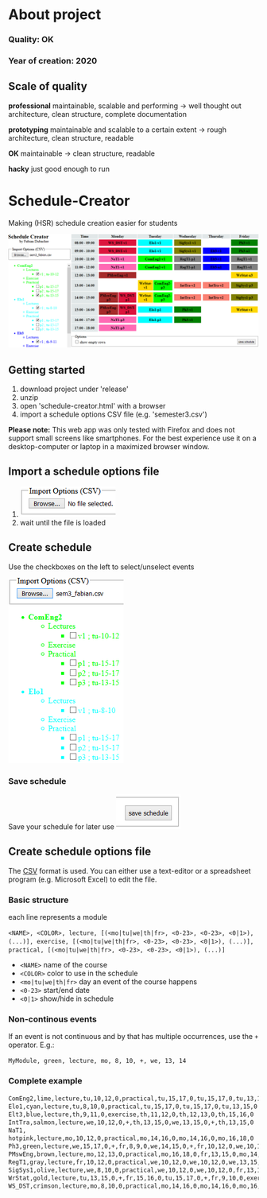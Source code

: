 # About project
### Quality: **OK**
### Year of creation: 2020

## Scale of quality
**professional**
maintainable, scalable and performing -> well thought out architecture, clean structure, complete documentation

**prototyping**
maintainable and scalable to a certain extent -> rough architecture, clean structure, readable

**OK**
maintainable -> clean structure, readable

**hacky**
just good enough to run

# Schedule-Creator
Making (HSR) schedule creation easier for students

![demo](img/demo.PNG)

## Getting started
1. download project under 'release'
2. unzip
3. open 'schedule-creator.html' with a browser
4. import a schedule options CSV file (e.g. 'semester3.csv')

**Please note:**
This web app was only tested with Firefox and does not support small screens like smartphones.
For the best experience use it on a desktop-computer or laptop in a maximized browser window.

## Import a schedule options file
1. ![image of import field](img/import.PNG)
2. wait until the file is loaded

## Create schedule
Use the checkboxes on the left to select/unselect events

![image of module list](img/selection.PNG)

### Save schedule
Save your schedule for later use
![image of save button](img/save.PNG)

## Create schedule options file
The [CSV](https://en.wikipedia.org/wiki/Comma-separated_values) format is used.
You can either use a text-editor or a spreadsheet program (e.g. Microsoft Excel) to edit the file.

### Basic structure
each line represents a module

```<NAME>, <COLOR>, lecture, [(<mo|tu|we|th|fr>, <0-23>, <0-23>, <0|1>), (...)], exercise, [(<mo|tu|we|th|fr>, <0-23>, <0-23>, <0|1>), (...)], practical, [(<mo|tu|we|th|fr>, <0-23>, <0-23>, <0|1>), (...)]```

* `<NAME>` name of the course
* `<COLOR>` color to use in the schedule
* `<mo|tu|we|th|fr>` day an event of the course happens
* `<0-23>` start/end date
* `<0|1>` show/hide in schedule

### Non-continous events
If an event is not continuous and by that has multiple occurrences, use the `+` operator. E.g.:

```MyModule, green, lecture, mo, 8, 10, +, we, 13, 14```

### Complete example
```
ComEng2,lime,lecture,tu,10,12,0,practical,tu,15,17,0,tu,15,17,0,tu,13,15,0
Elo1,cyan,lecture,tu,8,10,0,practical,tu,15,17,0,tu,15,17,0,tu,13,15,0
Elt3,blue,lecture,th,9,11,0,exercise,th,11,12,0,th,12,13,0,th,15,16,0
IntTra,salmon,lecture,we,10,12,0,+,th,13,15,0,we,13,15,0,+,th,13,15,0
NaT1, hotpink,lecture,mo,10,12,0,practical,mo,14,16,0,mo,14,16,0,mo,16,18,0
Ph3,green,lecture,we,15,17,0,+,fr,8,9,0,we,14,15,0,+,fr,10,12,0,we,10,12,0,+,th,13,14,0,exercise,fr,9,10,0,fr,15,16,0,fr,13,14,0,fr,14,15,0,th,10,11,0,th,9,10,0,th,14,15,0,th,14,15,0
PMswEng,brown,lecture,mo,12,13,0,practical,mo,16,18,0,fr,13,15,0,mo,14,16,0
RegT1,gray,lecture,fr,10,12,0,practical,we,10,12,0,we,10,12,0,we,13,15,0
SigSys1,olive,lecture,we,8,10,0,practical,we,10,12,0,we,10,12,0,fr,13,15,0
WrStat,gold,lecture,tu,13,15,0,+,fr,15,16,0,tu,15,17,0,+,fr,9,10,0,exercise,fr,16,17,0,mo,16,17,0,fr,12,13,0,fr,11,12,0
WS_DST,crimson,lecture,mo,8,10,0,practical,mo,14,16,0,mo,14,16,0,mo,16,18,0
```
